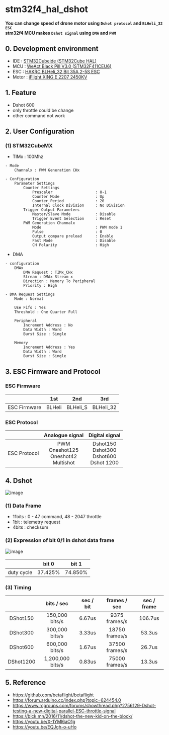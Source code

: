 # stm32f4_hal_dshot

__You can change speed of drone motor using `Dshot protocol` and `BLHeli_32 ESC`__   
__stm32f4 MCU makes `Dshot signal` using `DMA` and `PWM`__  


## 0. Development environment  
* IDE : [STM32Cubeide (STM32Cube HAL)](https://www.st.com/en/development-tools/stm32cubeide)
* MCU : [WeAct Black Pill V3.0 (STM32F411CEU6)](https://github.com/WeActTC/MiniF4-STM32F4x1)
* ESC : [HAKRC BLHeli_32 Bit 35A 2-5S ESC](https://www.aliexpress.com/item/33008402033.html?spm=a2g0s.9042311.0.0.f7794c4dYDQfbS)
* Motor : [iFlight XING E 2207 2450KV](https://shop.iflight-rc.com/index.php?route=product/product&path=20_26_321&product_id=874)

## 1. Feature
* Dshot 600
* only throttle could be change 
* other command not work


## 2. User Configuration

### (1) STM32CubeMX
* TIMx : 100Mhz
```
- Mode
    Channalx : PWM Generation CHx

- Configuration
    Parameter Settings
        Counter Settings
            Prescaler                   : 8-1
            Counter Mode                : Up
            Counter Period              : 20
            Internal Clock Division     : No Division
        Trigger Output Parameters
            Master/Slave Mode           : Disable
            Trigger Event Selection     : Reset
        PWM Generation Channalx
            Mode                        : PWM mode 1
            Pulse                       : 0
            Output compare preload      : Enable
            Fast Mode                   : Disable
            CH Polarity                 : High

```

* DMA
```
- configuration
    DMAx
        DMA Request : TIMx_CHx
        Stream : DMAx Stream x
        Direction : Memory To Peripheral
        Priority : High

- DMA Request Settings
    Mode : Normal

    Use Fifo : Yes
    Threshold : One Quarter Full

    Peripheral
        Increment Address : No
        Data Width : Word
        Burst Size : Single

    Memory
        Increment Address : Yes
        Data Width : Word
        Burst Size : Single  
```

## 3. ESC Firmware and Protocol

### ESC Firmware
||1st|2nd|3rd|
|:---:|:---:|:---:|:---:|
|ESC Firmware|BLHeli|BLHeli_S|BLHeli_32|

### ESC Protocol
||Analogue signal|Digital signal|
|:---:|:---:|:---:|
|ESC Protocol|PWM <br> Oneshot125 <br> Oneshot42 <br> Multishot|Dshot150 <br> Dshot300 <br> Dshot600 <br> Dshot 1200|


## 4. Dshot

![image](https://user-images.githubusercontent.com/48342925/105716366-0f1e2680-5f62-11eb-8d5c-651e15907a53.png)  
### (1) Data Frame  
* 11bits : 0 - 47 command, 48 - 2047 throttle
* 1bit : telemetry request
* 4bits : checksum

### (2) Expression of bit 0/1 in dshot data frame  
![image](https://user-images.githubusercontent.com/48342925/105717632-b780ba80-5f63-11eb-9508-b54be4bd544d.png)

||bit 0|bit 1|
|:---:|:---:|:---:|
|duty cycle|37.425%|74.850%|

### (3) Timing
||bits / sec|sec / bit|frames / sec|sec / frame|
|:---:|:---:|:---:|:---:|:---:|
|DShot150|150,000 bits/s|6.67us|9375 frames/s|106.7us|
|DShot300|300,000  bits/s|3.33us|18750 frames/s|53.3us|
|DShot600|600,000 bits/s|1.67us|37500 frames/s|26.7us|
|DShot1200|1,200,000 bits/s|0.83us|75000 frames/s|13.3us|

## 5. Reference
* https://github.com/betaflight/betaflight  
* https://forum.arduino.cc/index.php?topic=624454.0  
* https://www.rcgroups.com/forums/showthread.php?2756129-Dshot-testing-a-new-digital-parallel-ESC-throttle-signal  
* https://blck.mn/2016/11/dshot-the-new-kid-on-the-block/  
* https://youtu.be/X-1YMl6aO1g  
* https://youtu.be/EQJgh-o-uHo